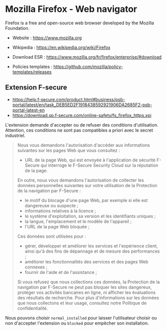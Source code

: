 # Mozilla Firefox - Web navigator

Firefox is a free and open-source web browser developed by the Mozilla Foundation.

* Website : https://www.mozilla.org
* Wikipedia : https://en.wikipedia.org/wiki/Firefox

* Download ESR : https://www.mozilla.org/fr/firefox/enterprise/#download
* Policies templates : https://github.com/mozilla/policy-templates/releases

## Extension F-secure

* https://help.f-secure.com/product.html#business/psb-portal/latest/en/task_DEB5ED2F1918438592921906DA2685F2-psb-portal-latest-en
* https://download.sp.f-secure.com/online-safety/fs_firefox_https.xpi

L'extension demande d'accepter ou de refuser des conditions d'utilisation.
Attention, ces conditions ne sont pas compatibles a priori avec le secret industriel.

> Nous vous demandons l'autorisation d'accéder aux informations suivantes
> sur les pages Web que vous consultez :
> * URL de la page Web, qui est envoyée à l'application de sécurité F-Secure
>   qui interroge le F-Secure Security Cloud sur la réputation de la page.
>
> En outre, nous vous demandons l'autorisation de collecter les données
> personnelles suivantes sur votre utilisation de la Protection de la
> navigation par F-Secure :
> * le motif du blocage d'une page Web, par exemple si elle est
>   dangereuse ou suspecte ;
> * informations relatives à la licence ;
> * le système d'exploitation, sa version et les identifiants uniques ;
> * la langue, l'emplacement et le modèle de l'appareil ;
> * l'URL de la page Web bloquée ;
>
> Ces données sont utilisées pour :
> * gérer, développer et améliorer les services et l'expérience client,
>   ainsi qu'à des fins de dépannage et de mesure des performances ;
> * améliorer les fonctionnalités des services et des pages Web connexes ;
> * fournir de l'aide et de l'assistance ;
>
> Si vous refusez que nous collections ces données, la Protection de la
> navigation par F-Secure ne peut pas bloquer les sites dangereux,
> protéger vos activités bancaires en ligne, ni afficher les évaluations
> des résultats de recherche. Pour plus d'informations sur les données
> que nous collectons et leur usage, consultez notre Politique de
> confidentialité.

Nous pouvons choisir `normal_installed` pour laisser l'utilisateur
choisir ou non d'accepter l'extension ou `blocked` pour empêcher son
installation.
